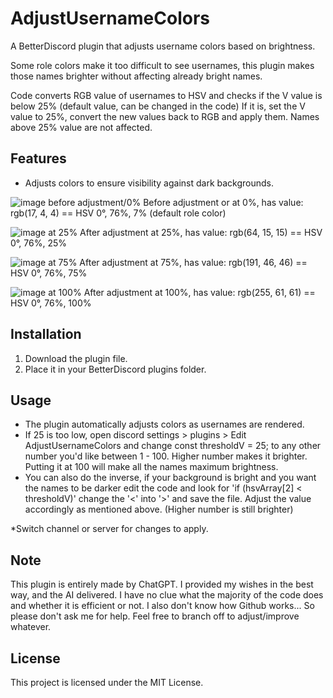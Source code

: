 # AdjustUsernameColors

A BetterDiscord plugin that adjusts username colors based on brightness.

Some role colors make it too difficult to see usernames, this plugin makes those names brighter without affecting already bright names.

Code converts RGB value of usernames to HSV and checks if the V value is below 25% (default value, can be changed in the code)
If it is, set the V value to 25%, convert the new values back to RGB and apply them.
Names above 25% value are not affected.
## Features
- Adjusts colors to ensure visibility against dark backgrounds.

![image before adjustment/0%](https://github.com/user-attachments/assets/88f9a96d-09b0-4910-a5b0-fe2f08f40bac)
Before adjustment or at 0%, has value: rgb(17, 4, 4) == HSV 0°, 76%, 7% (default role color)

![image at 25%](https://github.com/user-attachments/assets/c1f8daac-2c68-403d-a9cc-b5554765c4c5)
After adjustment at 25%, has value: rgb(64, 15, 15) == HSV 0°, 76%, 25%

![image at 75%](https://github.com/user-attachments/assets/27810bd4-cccb-4fd5-aa4c-9f1051e78a01)
After adjustment at 75%, has value: rgb(191, 46, 46) == HSV 0°, 76%, 75%

![image at 100%](https://github.com/user-attachments/assets/ee9e8a8f-2860-41a1-99c6-690ed9a0a80b)
After adjustment at 100%, has value: rgb(255, 61, 61) == HSV 0°, 76%, 100%

## Installation
1. Download the plugin file.
2. Place it in your BetterDiscord plugins folder.

## Usage
- The plugin automatically adjusts colors as usernames are rendered.
- If 25 is too low, open discord settings > plugins > Edit AdjustUsernameColors and change const thresholdV = 25; to any other number you'd like between 1 - 100. Higher number makes it brighter. Putting it at 100 will make all the names maximum brightness.
- You can also do the inverse, if your background is bright and you want the names to be darker edit the code and look for 'if (hsvArray[2] < thresholdV)' change the '<' into '>' and save the file. Adjust the value accordingly as mentioned above. (Higher number is still brighter)

*Switch channel or server for changes to apply.

## Note
This plugin is entirely made by ChatGPT. I provided my wishes in the best way, and the AI delivered. 
I have no clue what the majority of the code does and whether it is efficient or not. I also don't know how Github works... So please don't ask me for help.
Feel free to branch off to adjust/improve whatever.

## License
This project is licensed under the MIT License.
